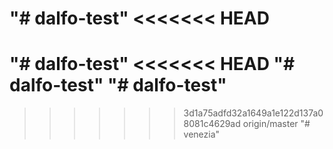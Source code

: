 "# dalfo-test" 
<<<<<<< HEAD
=======
"# dalfo-test" 
<<<<<<< HEAD
"# dalfo-test" 
"# dalfo-test" 
=======
>>>>>>> 3d1a75adfd32a1649a1e122d137a08081c4629ad
>>>>>>> origin/master
"# venezia" 
